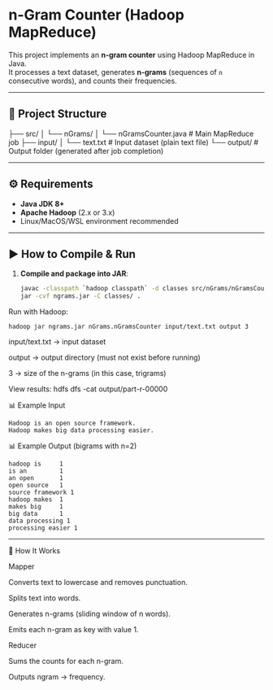 # n-Gram Counter (Hadoop MapReduce)

This project implements an **n-gram counter** using Hadoop MapReduce in Java.  
It processes a text dataset, generates **n-grams** (sequences of `n` consecutive words), and counts their frequencies.

---

## 📂 Project Structure

├── src/
│ └── nGrams/
│ └── nGramsCounter.java # Main MapReduce job
├── input/
│ └── text.txt # Input dataset (plain text file)
└── output/ # Output folder (generated after job completion)


---

## ⚙️ Requirements

- **Java JDK 8+**
- **Apache Hadoop** (2.x or 3.x)
- Linux/MacOS/WSL environment recommended

---

## ▶️ How to Compile & Run

1. **Compile and package into JAR**:
   ```bash
   javac -classpath `hadoop classpath` -d classes src/nGrams/nGramsCounter.java
   jar -cvf ngrams.jar -C classes/ .

Run with Hadoop:
```
hadoop jar ngrams.jar nGrams.nGramsCounter input/text.txt output 3
```
input/text.txt → input dataset

output → output directory (must not exist before running)

3 → size of the n-grams (in this case, trigrams)

View results:
hdfs dfs -cat output/part-r-00000

📊 Example Input
```
Hadoop is an open source framework.
Hadoop makes big data processing easier.
```

📊 Example Output (bigrams with n=2)
```
hadoop is     1
is an         1
an open       1
open source   1
source framework 1
hadoop makes  1
makes big     1
big data      1
data processing 1
processing easier 1
```
--------------------------------------------------
📝 How It Works

Mapper

Converts text to lowercase and removes punctuation.

Splits text into words.

Generates n-grams (sliding window of n words).

Emits each n-gram as key with value 1.

Reducer

Sums the counts for each n-gram.

Outputs ngram → frequency.
